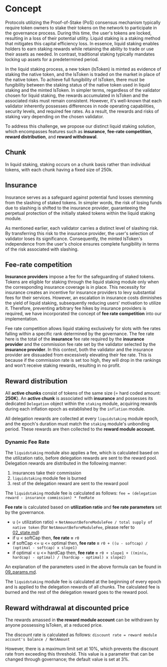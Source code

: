 <!-- order: 1 -->

# Concept
Protocols utilizing the Proof-of-Stake (PoS) consensus mechanism typically require 
token owners to stake their tokens on the network to participate in the governance 
process. During this time, the user's tokens are locked, resulting in a loss of 
their potential utility. Liquid staking is a staking method that mitigates this 
capital efficiency loss. In essence, liquid staking enables holders to earn staking 
rewards while retaining the ability to trade or use their assets as needed. 
In contrast, traditional staking typically mandates locking up assets for a predetermined 
period.

In the liquid staking process, a new token (lsToken) is minted as evidence of staking 
the native token, and the lsToken is traded on the market in place of the native token. 
To achieve full fungibility of lsToken, there must be fungibility between the staking 
status of the native token used in liquid staking and the minted lsToken. 
In simpler terms, regardless of the validator chosen for liquid staking, 
the rewards accumulated in lsToken and the associated risks must remain consistent. 
However, it's well-known that each validator inherently possesses differences in 
node operating capabilities, security levels, and required fee rates. 
As a result, the rewards and risks of staking vary depending on the chosen validator.

To address this challenge, we propose our distinct liquid staking solution, 
which encompasses features such as **insurance**, **fee-rate competition**, **reward distribution**, 
and **reward withdrawal**.

## Chunk

In liquid staking, staking occurs on a chunk basis rather than individual tokens, with each chunk 
having a fixed size of 250k.

## Insurance

Insurance serves as a safeguard against potential fund losses stemming from the slashing of 
staked tokens. In simpler words, the risk of losing funds due to slashing is shifted to the 
insurance provider, guaranteeing the perpetual protection of the initially staked tokens 
within the liquid staking module. 

As mentioned earlier, each validator carries a distinct level of slashing risk. 
By transferring this risk to the insurance provider, the user's selection of validator 
loses its significance. Consequently, the minted lsToken's independence from the user's 
choice ensures complete fungibility in terms of the risk associated with slashing.


## Fee-rate competition

**Insurance providers** impose a fee for the safeguarding of staked tokens. Tokens are eligible 
for staking through the liquid staking module only when the corresponding insurance coverage 
is in place. This necessity for insurance creates an incentive for insurance providers to levy 
substantial fees for their services. However, an escalation in insurance costs diminishes 
the yield of liquid staking, subsequently reducing users' motivation to utilize it. 
Therefore, preventing arbitrary fee hikes by insurance providers is required, we have incorporated 
the concept of **fee rate competition** into our implementation.

Fee rate competition allows liquid staking exclusively for slots with fee rates falling within 
a specific rank determined by the governance. The fee rate here is the total of the **insurance** 
fee rate required by the **insurance provider** and the commission fee rate set by the validator 
selected by the **insurance provider**. In this context, both the validator and the insurance provider 
are dissuaded from excessively elevating their fee rate. This is because if the commission rate is set too high, 
they will drop in the rankings and won't receive staking rewards, resulting in no profit.

## Reward distribution

All **active chunks** consist of tokens of the same size (= hard coded amount: **250K**). 
An **active chunk** is associated with **insurance** and possesses its dedicated `Delegation` object 
within the `staking` module, acquiring rewards during each inflation epoch as established by 
the `inflation` module.

All delegation rewards are collected at every `liquidstaking` module epoch, and the epoch's duration 
must match the `staking` module's unbonding period. These rewards are then collected to the 
**reward module account.**

### Dynamic Fee Rate

The `liquidstaking` module also applies a fee, which is calculated based on the utilization ratio, 
before delegation rewards are sent to the reward pool. Delegation rewards are distributed in the following manner:

1. insurances take their commission 
2. `liquidstaking` module fee is burned
3. rest of the delegation reward are sent to the reward pool

The `liquidstaking` module fee is calculated as follows: `fee = (delegation reward - insurance commission) * feeRate`

**Fee rate** is calculated based on **utilization ratio** and **fee rate parameters** set by the governance.
* u (= utilization ratio) = `NetAmountBeforeModuleFee / total supply of native token` (for `NetAmountBeforeModuleFee`, please refer to [02_state.md](02_state.md#netamountstate-in-memory-only))
* if u < softCap then, **fee rate =** `r0`
* if softCap <= u <= optimal then, **fee rate =** `r0 + ((u - softcap) / (optimal - softcap) x slope1)`
* if optimal < u <= hardCap then, **fee rate =** `r0 + slope1 + ((min(u, hardcap) - optimal) / (hardcap - optimal) x slope2)`

An explanation of the parameters used in the above formula can be found in [09_params.md](09_params.md). 

The `liquidstaking` module fee is calculated at the beginning of every epoch and is applied to the delegation rewards of all chunks.
The calculated fee is burned and the rest of the delegation reward goes to the reward pool.

## Reward withdrawal at discounted price

The rewards amassed in **the reward module account** can be withdrawn by anyone possessing lsToken, at a reduced price.

The discount rate is calculated as follows: `discount rate = reward module account's balance / NetAmount`

However, there is a maximum limit set at 10%, which prevents the discount rate from exceeding this threshold. 
This value is a parameter that can be changed through governance; the default value is set at 3%.




